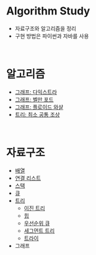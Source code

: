 # Algorithm Study
* 자료구조와 알고리즘을 정리
* 구현 방법은 파이썬과 자바를 사용

<br>

# 알고리즘

* [그래프: 다익스트라](https://github.com/HYEEWON/algorithm-study/blob/main/graph/dijkstra.md)
* [그래프: 벨만 포드](https://github.com/HYEEWON/algorithm-study/blob/main/graph/bellman-ford.md)
* [그래프: 플로이드 와샬](https://github.com/HYEEWON/algorithm-study/blob/main/graph/floyd-warshall.md)
* [트리: 최소 공통 조상](https://github.com/HYEEWON/algorithm-study/blob/main/tree/lca.md)

<br>

# 자료구조
* [배열](https://github.com/HYEEWON/algorithm-study/blob/main/data-structure/data-structure.md#배열)
* [연결 리스트](https://github.com/HYEEWON/algorithm-study/blob/main/data-structure/data-structure.md#연결-리스트)
* [스택](https://github.com/HYEEWON/algorithm-study/blob/main/data-structure/data-structure.md#스택)
* [큐](https://github.com/HYEEWON/algorithm-study/blob/main/data-structure/data-structure.md#큐)
* [트리](https://github.com/HYEEWON/algorithm-study/blob/main/data-structure/tree.md)
  * [이진 트리](https://github.com/HYEEWON/algorithm-study/blob/main/data-structure/tree.md#이진-트리-Binary-Tree)
  * [힙](https://github.com/HYEEWON/algorithm-study/blob/main/data-structure/tree.md#힙-Heap)
  * [우선순위 큐](https://github.com/HYEEWON/algorithm-study/blob/main/data-structure/tree.md#우선순위-큐-Priority-Queue)
  * [세그먼트 트리](https://github.com/HYEEWON/algorithm-study/blob/main/data-structure/tree.md#세그먼트-트리-Segment-Tree)
  * [트라이](https://github.com/HYEEWON/algorithm-study/blob/main/data-structure/tree.md#트라이-Trie)
* 그래프